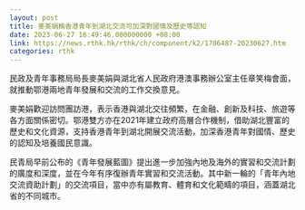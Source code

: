 ```yaml
---
layout: post
title: 麥美娟稱香港青年到湖北交流可加深對國情及歷史等認知
date: 2023-06-27 16:49:46.000000000 +08:00
link: https://news.rthk.hk/rthk/ch/component/k2/1706487-20230627.htm
categories: rthk
---
```


民政及青年事務局局長麥美娟與湖北省人民政府港澳事務辦公室主任章笑梅會面，就推動鄂港兩地青年發展和交流的工作交換意見。

麥美娟歡迎訪問團訪港，表示香港與湖北交往頻繁，在金融、創新及科技、旅遊等各方面關係密切。鄂港雙方亦在2021年建立政府高層合作機制，借助湖北豐富的歷史和文化資源，支持香港青年到湖北開展交流活動，加深香港青年對國情、歷史的認知及培養國民意識。

民青局早前公布的《青年發展藍圖》提出進一步加強內地及海外的實習和交流計劃的廣度和深度，並在今年有序復辦青年實習和交流活動。其中新一輪的「青年內地交流資助計劃」的交流項目，當中亦有屬教育、體育和文化範疇的項目，涵蓋湖北省的不同城市。
